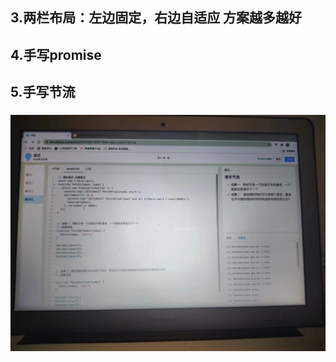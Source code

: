 ## 3.两栏布局：左边固定，右边自适应 方案越多越好

## 4.手写promise

## 5.手写节流

### <img src="img\阿里手写节流.jpg" alt="img/" style="zoom:50%;" />

###### 
